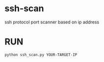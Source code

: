 # ssh-scan
ssh protocol port scanner based on ip address

# RUN
```
python ssh_scan.py YOUR-TARGET-IP
```
